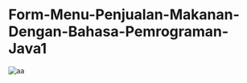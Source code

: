 # Form-Menu-Penjualan-Makanan-Dengan-Bahasa-Pemrograman-Java1

![aa](https://user-images.githubusercontent.com/37581045/69240397-f46a5800-0bce-11ea-807f-b64bd8412ba3.png)
